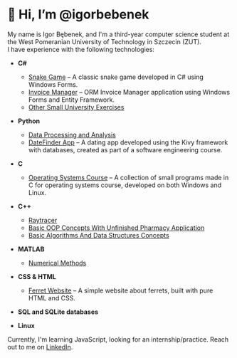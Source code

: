 # 👋 Hi, I’m @igorbebenek

My name is Igor Bębenek, and I'm a third-year computer science student at the West Pomeranian University of Technology in Szczecin (ZUT).  
I have experience with the following technologies:

- **C#**
  - [Snake Game](https://github.com/igorbebenek/Semester-3/tree/main/C%23/SnakeForms) – A classic snake game developed in C# using Windows Forms.
  - [Invoice Manager](https://github.com/igorbebenek/Semester-3/tree/main/C%23/InvoiceManagerForms/InvoiceManager) – ORM Invoice Manager application using Windows Forms and Entity Framework.
  - [Other Small University Exercises](https://github.com/igorbebenek/Semester-3/tree/main/C%23)

- **Python**
  - [Data Processing and Analysis](https://github.com/igorbebenek/Semester-4/tree/main/Data%20Processing%20and%20Analysis)
  - [DateFinder App](https://github.com/igorbebenek/DateFinder) – A dating app developed using the Kivy framework with databases, created as part of a software engineering course.


- **C**
  - [Operating Systems Course](https://github.com/igorbebenek/Semester-3/tree/main/Operating%20Systems) – A collection of small programs made in C for operating systems course, developed on both Windows and Linux.

- **C++**
  - [Raytracer](https://github.com/igorbebenek/Semester-4/tree/main/Graphics%20and%20Visualization)
  - [Basic OOP Concepts With Unfinished Pharmacy Application](https://github.com/igorbebenek/Semester-2/tree/main/C%2B%2B%20Object-Oriented%20Programming)
  - [Basic Algorithms And Data Structures Concepts](https://github.com/igorbebenek/Semester-3/tree/main/Data%20Structures%20and%20Algorithms) 



- **MATLAB**
  - [Numerical Methods](https://github.com/igorbebenek/Semester-3/tree/main/Numerical%20Methods) 
- **CSS & HTML**
  - [Ferret Website](https://github.com/igorbebenek/IgorBebenek-ai1-labA) – A simple website about ferrets, built with pure HTML and CSS.
 
- **SQL and SQLite databases**   
- **Linux** 


Currently, I'm learning JavaScript, looking for an internship/practice.
Reach out to me on [LinkedIn](https://www.linkedin.com/in/igor-b%C4%99benek-3a8754314/).



